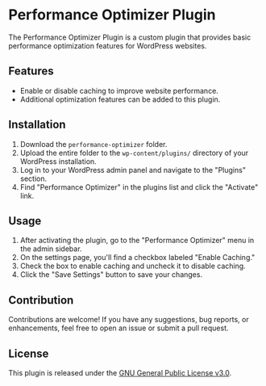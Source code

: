 # Performance Optimizer Plugin

The Performance Optimizer Plugin is a custom plugin that provides basic performance optimization features for WordPress websites.

## Features

- Enable or disable caching to improve website performance.
- Additional optimization features can be added to this plugin.

## Installation

1. Download the `performance-optimizer` folder.
2. Upload the entire folder to the `wp-content/plugins/` directory of your WordPress installation.
3. Log in to your WordPress admin panel and navigate to the "Plugins" section.
4. Find "Performance Optimizer" in the plugins list and click the "Activate" link.

## Usage

1. After activating the plugin, go to the "Performance Optimizer" menu in the admin sidebar.
2. On the settings page, you'll find a checkbox labeled "Enable Caching."
3. Check the box to enable caching and uncheck it to disable caching.
4. Click the "Save Settings" button to save your changes.

## Contribution

Contributions are welcome! If you have any suggestions, bug reports, or enhancements, feel free to open an issue or submit a pull request.

## License

This plugin is released under the [GNU General Public License v3.0](LICENSE).
